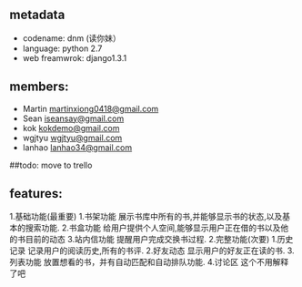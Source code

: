 
## metadata

* codename: dnm (读你妹）
* language: python 2.7
* web freamwrok: django1.3.1


## members:

* Martin martinxiong0418@gmail.com
* Sean iseansay@gmail.com
* kok kokdemo@gmail.com
* wgjtyu wgjtyu@gmail.com
* lanhao  lanhao34@gmail.com 

##todo:
move to trello

## features:
1.基础功能(最重要)
	1.书架功能
		展示书库中所有的书,并能够显示书的状态,以及基本的搜索功能.
	2.书盒功能
        给用户提供个人空间,能够显示用户正在借的书以及他的书目前的动态
	3.站内信功能
        提醒用户完成交换书过程.
2.完整功能(次要)
	1.历史记录
       记录用户的阅读历史,所有的书评.
	2.好友动态
        显示用户的好友正在读的书.
	3.列表功能
        放置想看的书，并有自动匹配和自动排队功能.
	4.讨论区
        这个不用解释了吧